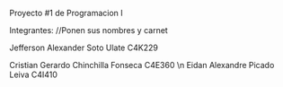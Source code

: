 Proyecto #1 de Programacion I

Integrantes:
//Ponen sus nombres y carnet

Jefferson Alexander Soto Ulate C4K229

Cristian Gerardo Chinchilla Fonseca C4E360 \n
Eidan Alexandre Picado Leiva C4I410
